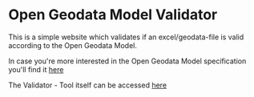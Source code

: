 # Open Geodata Model Validator
This is a simple website which validates if an excel/geodata-file is valid according to the Open Geodata Model.

In case you're more interested in the Open Geodata Model specification you'll find it [here](https://github.com/openkfw/open-geodata-model)

The Validator - Tool itself can be accessed [here](https://mapme-initiative.github.io/ogm-validator/)
